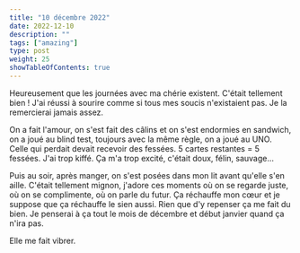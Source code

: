 ```yaml
---
title: "10 décembre 2022"
date: 2022-12-10
description: ""
tags: ["amazing"]
type: post
weight: 25
showTableOfContents: true
---
```


Heureusement que les journées avec ma chérie existent. C'était tellement bien ! J'ai réussi à sourire comme si tous mes soucis n'existaient pas. Je la remercierai jamais assez.

On a fait l'amour, on s'est fait des câlins et on s'est endormies en sandwich, on a joué au blind test, toujours avec la même règle, on a joué au UNO. Celle qui perdait devait recevoir des fessées. 5 cartes restantes = 5 fessées. J'ai trop kiffé. Ça m'a trop excité, c'était doux, félin, sauvage... 

Puis au soir, après manger, on s'est posées dans mon lit avant qu'elle s'en aille. C'était tellement mignon, j'adore ces moments où on se regarde juste, où on se complimente, où on parle du futur. Ça réchauffe mon cœur et je suppose que ça réchauffe le sien aussi. Rien que d'y repenser ça me fait du bien. Je penserai à ça tout le mois de décembre et début janvier quand ça n'ira pas.

Elle me fait vibrer.